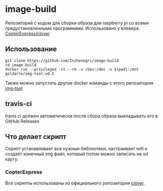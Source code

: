 # image-build
Репозиторий с кодом для сборки образа для raspberry pi со всеми предустановленными программами. Использовано у клевера.
[CopterExpress/clover](https://github.com/CopterExpress/clover/tree/master/builder)

## Использование
```shell
git clone https://github.com/Inzhenegri/image-build
cd image-build
docker run --privileged -it --rm -v /dev:/dev -v $(pwd):/mnt goldarte/img-tool:v0.5
```
Также можно запустить другие docker команды с этого репозитория [img-tool](https://github.com/goldarte/img-tool)

## travis-ci
travis ci должен автоматически после сбора образа выкладывать его в GitHub Releases

## Что делает скрипт
Скрипт устанавливает все нужные библиотеки, настраивает wifi и создаёт конечный img файл, который потом можно записать на sd карту.

### CopterExpress
Все скрипты использованы из официального репозитория [clover](https://github.com/CopterExpress/clover).